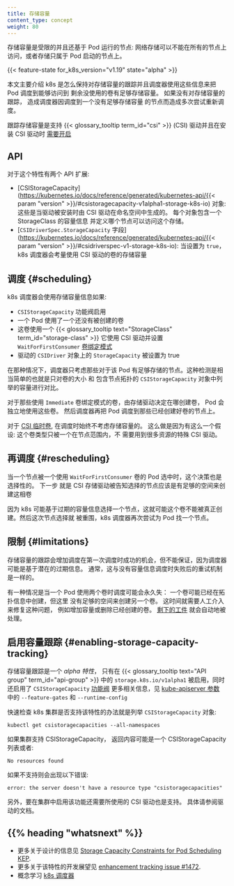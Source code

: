 ```yaml
---
title: 存储容量
content_type: concept
weight: 80
---
```

<!--
---
reviewers:
- jsafrane
- saad-ali
- msau42
- xing-yang
- pohly
title: Storage Capacity
content_type: concept
weight: 45
---
 -->
<!-- overview -->
<!--
Storage capacity is limited and may vary depending on the node on
which a pod runs: network-attached storage might not be accessible by
all nodes, or storage is local to a node to begin with.

{{< feature-state for_k8s_version="v1.19" state="alpha" >}}

This page describes how Kubernetes keeps track of storage capacity and
how the scheduler uses that information to schedule Pods onto nodes
that have access to enough storage capacity for the remaining missing
volumes. Without storage capacity tracking, the scheduler may choose a
node that doesn't have enough capacity to provision a volume and
multiple scheduling retries will be needed.

Tracking storage capacity is supported for {{< glossary_tooltip
text="Container Storage Interface" term_id="csi" >}} (CSI) drivers and
[needs to be enabled](#enabling-storage-capacity-tracking) when installing a CSI driver.
 -->
存储容量是受限的并且还基于 Pod 运行的节点: 网络存储可以不能在所有的节点上访问，或者存储只属于
Pod 启动的节点上。

{{< feature-state for_k8s_version="v1.19" state="alpha" >}}

本文主要介绍 k8s 是怎么保持对存储容量的跟踪并且调度器使用这些信息来把 Pod 调度到能够访问到
剩余没使用的卷有足够存储容量。 如果没有对存储容量的跟踪， 造成调度器因调度到一个没有足够存储容量
的节点而造成多次尝试重新调度。

跟踪存储容量是支持
{{< glossary_tooltip term_id="csi" >}} (CSI) 驱动并且在安装 CSI 驱动时
[需要开启](#enabling-storage-capacity-tracking)

<!-- body -->
<!--
## API

There are two API extensions for this feature:
- [CSIStorageCapacity](/docs/reference/generated/kubernetes-api/{{< param "version" >}}/#csistoragecapacity-v1alpha1-storage-k8s-io) objects:
  these get produced by a CSI driver in the namespace
  where the driver is installed. Each object contains capacity
  information for one storage class and defines which nodes have
  access to that storage.
- [The `CSIDriverSpec.StorageCapacity` field](/docs/reference/generated/kubernetes-api/{{< param "version" >}}/#csidriverspec-v1-storage-k8s-io):
  when set to `true`, the Kubernetes scheduler will consider storage
  capacity for volumes that use the CSI driver.
 -->

## API

对于这个特性有两个 API 扩展:
- [CSIStorageCapacity](https://kubernetes.io/docs/reference/generated/kubernetes-api/{{< param "version" >}}/#csistoragecapacity-v1alpha1-storage-k8s-io) 对象:
  这些是当驱动被安装时由 CSI 驱动在命名空间中生成的。 每个对象包含一个 StorageClass 的容量信息
  并定义哪个节点可以访问这个存储。
- [`CSIDriverSpec.StorageCapacity` 字段](https://kubernetes.io/docs/reference/generated/kubernetes-api/{{< param "version" >}}/#csidriverspec-v1-storage-k8s-io):
  当设置为 `true`， k8s 调度器会考量使用 CSI 驱动的卷的存储容量
<!--
## Scheduling

Storage capacity information is used by the Kubernetes scheduler if:
- the `CSIStorageCapacity` feature gate is true,
- a Pod uses a volume that has not been created yet,
- that volume uses a {{< glossary_tooltip text="StorageClass" term_id="storage-class" >}} which references a CSI driver and
  uses `WaitForFirstConsumer` [volume binding
  mode](/docs/concepts/storage/storage-classes/#volume-binding-mode),
  and
- the `CSIDriver` object for the driver has `StorageCapacity` set to
  true.

In that case, the scheduler only considers nodes for the Pod which
have enough storage available to them. This check is very
simplistic and only compares the size of the volume against the
capacity listed in `CSIStorageCapacity` objects with a topology that
includes the node.

For volumes with `Immediate` volume binding mode, the storage driver
decides where to create the volume, independently of Pods that will
use the volume. The scheduler then schedules Pods onto nodes where the
volume is available after the volume has been created.

For [CSI ephemeral volumes](/docs/concepts/storage/volumes/#csi),
scheduling always happens without considering storage capacity. This
is based on the assumption that this volume type is only used by
special CSI drivers which are local to a node and do not need
significant resources there.
 -->

## 调度 {#scheduling}

k8s 调度器会使用存储容量信息如果:
- `CSIStorageCapacity` 功能阀启用
- 一个 Pod 使用了一个还没有被创建的卷
- 这卷使用一个 {{< glossary_tooltip text="StorageClass" term_id="storage-class" >}}
  它使用 CSI 驱动并设置 `WaitForFirstConsumer`
  [卷绑定模式](/k8sDocs/docs/concepts/storage/storage-classes/#volume-binding-mode)
- 驱动的 `CSIDriver` 对象上的 `StorageCapacity` 被设置为 true

在那种情况下，调度器只考虑那些对于该 Pod 有足够存储的节点。这种检测是相当简单的也就是只对卷的大小
和 包含节点拓扑的 `CSIStorageCapacity` 对象中列举的容量进行对比。

对于那些使用 `Immediate` 卷绑定模式的卷，由存储驱动决定在哪创建卷， Pod 会独立地使用这些卷。
然后调度器再把 Pod 调度到那些已经创建好卷的节点上。

对于
[CSI 临时卷](/k8sDocs/docs/concepts/storage/volumes/#csi),
在调度时始终不考虑存储容量的。 这么做是因为有这么一个假设: 这个卷类型只被一个在节点范围内，不
需要用到很多资源的特殊 CSI 驱动。
<!--
## Rescheduling

When a node has been selected for a Pod with `WaitForFirstConsumer`
volumes, that decision is still tentative. The next step is that the
CSI storage driver gets asked to create the volume with a hint that the
volume is supposed to be available on the selected node.

Because Kubernetes might have chosen a node based on out-dated
capacity information, it is possible that the volume cannot really be
created. The node selection is then reset and the Kubernetes scheduler
tries again to find a node for the Pod.
 -->

## 再调度 {#rescheduling}

当一个节点被一个使用 `WaitForFirstConsumer` 卷的 Pod 选中时，这个决策也是选择性的。 下一步
就是 CSI 存储驱动被告知选择的节点应该是有足够的空间来创建这相卷

因为 k8s 可能基于过期的容量信息选择一个节点，这就可能这个卷不能被真正创建。然后这次节点选择就
被重围，k8s 调度器再次尝试为 Pod 找一个节点。
<!--
## Limitations

Storage capacity tracking increases the chance that scheduling works
on the first try, but cannot guarantee this because the scheduler has
to decide based on potentially out-dated information. Usually, the
same retry mechanism as for scheduling without any storage capacity
information handles scheduling failures.

One situation where scheduling can fail permanently is when a Pod uses
multiple volumes: one volume might have been created already in a
topology segment which then does not have enough capacity left for
another volume. Manual intervention is necessary to recover from this,
for example by increasing capacity or deleting the volume that was
already created. [Further
work](https://github.com/kubernetes/enhancements/pull/1703) is needed
to handle this automatically.
 -->

## 限制 {#limitations}

存储容量的跟踪会增加调度在第一次调度时成功的机会，但不能保证，因为调度器可能是基于潜在的过期信息。
通常，这与没有容量信息调度时失败后的重试机制是一样的。

有一种情况是当一个 Pod 使用两个卷时调度可能会永久失： 一个卷可能已经在拓扑信息中创建，但这里
没有足够的空间来创建另一个卷。 这时间就需要人工介入来修复这种问题， 例如增加容量或删除已经创建的卷。
[剩下的工件](https://github.com/kubernetes/enhancements/pull/1703) 就会自动地被处理。
<!--
## Enabling storage capacity tracking

Storage capacity tracking is an *alpha feature* and only enabled when
the `CSIStorageCapacity` [feature
gate](/docs/reference/command-line-tools-reference/feature-gates/) and
the `storage.k8s.io/v1alpha1` {{< glossary_tooltip text="API group" term_id="api-group" >}} are enabled. For details on
that, see the `--feature-gates` and `--runtime-config` [kube-apiserver
parameters](/docs/reference/command-line-tools-reference/kube-apiserver/).

A quick check
whether a Kubernetes cluster supports the feature is to list
CSIStorageCapacity objects with:
```shell
kubectl get csistoragecapacities --all-namespaces
```

If your cluster supports CSIStorageCapacity, the response is either a list of CSIStorageCapacity objects or:
```
No resources found
```

If not supported, this error is printed instead:
```
error: the server doesn't have a resource type "csistoragecapacities"
```

In addition to enabling the feature in the cluster, a CSI
driver also has to
support it. Please refer to the driver's documentation for
details.
 -->

## 启用容量跟踪 {#enabling-storage-capacity-tracking}

存储容量跟踪是一个 *alpha 特性*， 只有在
{{< glossary_tooltip text="API group" term_id="api-group" >}}
中的 `storage.k8s.io/v1alpha1` 被启用，同时还启用了 `CSIStorageCapacity`
[功能阀](https://kubernetes.io/docs/reference/command-line-tools-reference/feature-gates/)
更多相关信息，见
[kube-apiserver 参数](https://kubernetes.io/docs/reference/command-line-tools-reference/kube-apiserver/)
中的  `--feature-gates` 和 `--runtime-config`

快速检查 k8s 集群是否支持该特性的办法就是列举 `CSIStorageCapacity` 对象:
```shell
kubectl get csistoragecapacities --all-namespaces
```

如果集群支持 CSIStorageCapacity， 返回内容可能是一个 CSIStorageCapacity 列表或者:
```
No resources found
```

如果不支持则会出现以下错误:
```
error: the server doesn't have a resource type "csistoragecapacities"
```

另外，要在集群中启用该功能还需要所使用的 CSI 驱动也是支持。 具体请参阅驱动的文档。
## {{% heading "whatsnext" %}}
<!--
- For more information on the design, see the
[Storage Capacity Constraints for Pod Scheduling KEP](https://github.com/kubernetes/enhancements/blob/master/keps/sig-storage/1472-storage-capacity-tracking/README.md).
- For more information on further development of this feature, see the [enhancement tracking issue #1472](https://github.com/kubernetes/enhancements/issues/1472).
- Learn about [Kubernetes Scheduler](/docs/concepts/scheduling-eviction/kube-scheduler/)
 -->
- 更多关于设计的信息见
  [Storage Capacity Constraints for Pod Scheduling KEP](https://github.com/kubernetes/enhancements/blob/master/keps/sig-storage/1472-storage-capacity-tracking/README.md).
- 更多关于该特性的开发展望见
  [enhancement tracking issue #1472](https://github.com/kubernetes/enhancements/issues/1472).
- 概念学习 [k8s 调度器](/k8sDocs/docs/concepts/scheduling-eviction/kube-scheduler/)
